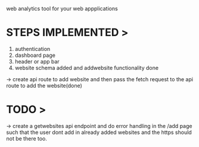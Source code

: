 web analytics tool for your web appplications

# STEPS IMPLEMENTED >

1. authentication
2. dashboard page 
3. header or app bar
4. website schema added and addwebsite functionality done

-> create api route to add website and then pass the fetch request to the api route to add the website(done)

# TODO >
-> create a getwebsites api endpoint and do error handling in the /add page such that 
the user dont add in already added websites and the https should not be there too.
